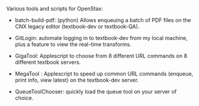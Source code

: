 Various tools and scripts for OpenStax:

* batch-build-pdf: (python)  Allows enqueuing a batch of PDF files on the CNX legacy editor (textbook-dev or textbook-QA).

* GitLogin: automate logging in to textbook-dev from my local machine, plus a feature to view the real-time transforms. 

* GigaTool: Applescript to choose from 8 different URL commands on 8 different textbook servers.

* MegaTool : Applescript to speed up common URL commands (enqueue, print info, view latest) on the textbook-dev server.

* QueueToolChooser: quickly load the queue tool on your server of choice.